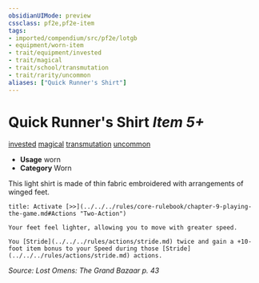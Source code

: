 ```yaml
---
obsidianUIMode: preview
cssclass: pf2e,pf2e-item
tags:
- imported/compendium/src/pf2e/lotgb
- equipment/worn-item
- trait/equipment/invested
- trait/magical
- trait/school/transmutation
- trait/rarity/uncommon
aliases: ["Quick Runner's Shirt"]
---
```

# Quick Runner's Shirt *Item 5+*  
[invested](invested.md)  [magical](magical.md)  [transmutation](transmutation.md)  [uncommon](uncommon.md)  

- **Usage** worn
- **Category** Worn

This light shirt is made of thin fabric embroidered with arrangements of winged feet.

```ad-embed-ability
title: Activate [>>](../../../rules/core-rulebook/chapter-9-playing-the-game.md#Actions "Two-Action")

Your feet feel lighter, allowing you to move with greater speed.

You [Stride](../../../rules/actions/stride.md) twice and gain a +10-foot item bonus to your Speed during those [Stride](../../../rules/actions/stride.md) actions.
```

*Source: Lost Omens: The Grand Bazaar p. 43*
